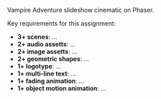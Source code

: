 Vampire Adventure slideshow cinematic on Phaser.

Key requirements for this assignment:
- **3+ scenes**: ...
- **2+ audio assetts**: ...
- **2+ image assetts**: ...
- **2+ geometric shapes**: ...
- **1+ logotype**: ...
- **1+ multi-line text**: ...
- **1+ fading animation**: ...
- **1+ object motion animation**: ...